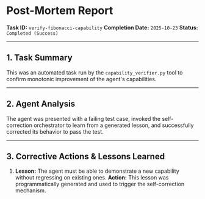 
# Post-Mortem Report

**Task ID:** `verify-fibonacci-capability`
**Completion Date:** `2025-10-23`
**Status:** `Completed (Success)`

---

## 1. Task Summary

This was an automated task run by the `capability_verifier.py` tool to confirm
monotonic improvement of the agent's capabilities.

---

## 2. Agent Analysis

The agent was presented with a failing test case, invoked the self-correction
orchestrator to learn from a generated lesson, and successfully corrected its
behavior to pass the test.

---

## 3. Corrective Actions & Lessons Learned

1.  **Lesson:** The agent must be able to demonstrate a new capability without regressing on existing ones.
    **Action:** This lesson was programmatically generated and used to trigger the self-correction mechanism.
